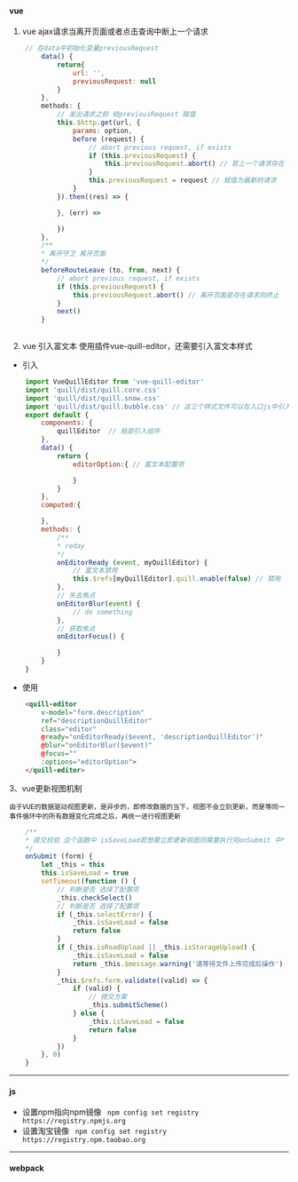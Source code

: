 #### vue 
1. vue ajax请求当离开页面或者点击查询中断上一个请求
``` js
    // 在data中初始化变量previousRequest
        data() {
            return{
                url: '',
                previousRequest: null
            }
        },
        methods: {
            // 发出请求之前 给previousRequest 赋值
            this.$http.get(url, {
                params: option,
                before (request) {
                    // abort previous request, if exists
                    if (this.previousRequest) {
                        this.previousRequest.abort() // 若上一个请求存在 则终止请求
                    }
                    this.previousRequest = request // 赋值为最新的请求
                }
            }).then((res) => {

            }, (err) => 

            })
        },
        /**
        * 离开守卫 离开页面
        */
        beforeRouteLeave (to, from, next) {
            // abort previous request, if exists
            if (this.previousRequest) {
                this.previousRequest.abort() // 离开页面是存在请求则终止
            }
            next()
        }
    
``` 
2. vue 引入富文本 使用插件vue-quill-editor，还需要引入富文本样式
* 引入
``` js
    import VueQuillEditor from 'vue-quill-editor'
    import 'quill/dist/quill.core.css'
    import 'quill/dist/quill.snow.css'
    import 'quill/dist/quill.bubble.css' // 这三个样式文件可以在入口js中引入，一次引入多出使用
    export default {
        components: {
            quillEditor  // 局部引入组件
        },
        data() {
            return {
                editorOption:{ // 富文本配置项

                }
            }
        },
        computed:{

        },
        methods: {
            /**
            * reday
            */
            onEditorReady (event, myQuillEditor) {
                // 富文本禁用
                this.$refs[myQuillEditor].quill.enable(false) // 禁用
            },
            // 失去焦点
            onEditorBlur(event) {
                // do something
            },
            // 获取焦点
            onEditorFocus() {

            }
        }
    }

```
* 使用
``` html
    <quill-editor
        v-model="form.description"
        ref="descriptionQuillEditor"
        class="editor"
        @ready="onEditorReady($event, 'descriptionQuillEditor')"
        @blur="onEditorBlur($event)"
        @focus=""
        :options="editorOption">
    </quill-editor>
```
    
3、vue更新视图机制

```由于VUE的数据驱动视图更新，是异步的，即修改数据的当下，视图不会立刻更新，而是等同一事件循环中的所有数据变化完成之后，再统一进行视图更新```

```js
    /**
    * 提交校验 这个函数中 isSaveLoad若想要立即更新视图则需要执行完onSubmit 中* 的所有数据变化完成 所以用了setTimeout
    */
    onSubmit (form) {
        let _this = this
        this.isSaveLoad = true
        setTimeout(function () {
            // 判断是否 选择了配置项
            _this.checkSelect()
            // 判断是否 选择了配置项
            if (_this.selectError) {
                _this.isSaveLoad = false
                return false
            }
            if (_this.isRoadUpload || _this.isStorageUpload) {
                _this.isSaveLoad = false
                return _this.$message.warning('请等待文件上传完成后操作')
            }
            _this.$refs.form.validate((valid) => {
                if (valid) {
                    // 提交方案
                    _this.submitScheme()
                } else {
                    _this.isSaveLoad = false
                    return false
                }
            })
        }, 0)
    }
```


    

***
#### js
* 设置npm指向npm镜像
``` npm config set registry https://registry.npmjs.org```
* 设置淘宝镜像
``` npm config set registry https://registry.npm.taobao.org```
***
#### webpack
